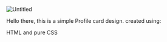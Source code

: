![Untitled](https://github.com/user-attachments/assets/3d1bbcd9-2a2d-49c6-94e8-3cae419edb6f)

Hello there, this is a simple Profile card design.
created using:

HTML and pure CSS
